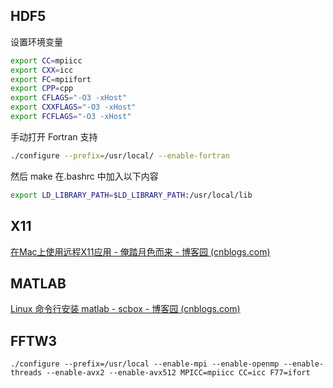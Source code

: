 ## HDF5
设置环境变量
```bash
export CC=mpiicc
export CXX=icc
export FC=mpiifort
export CPP=cpp
export CFLAGS="-O3 -xHost"
export CXXFLAGS="-O3 -xHost"
export FCFLAGS="-O3 -xHost"
```
手动打开 Fortran 支持
```bash
./configure --prefix=/usr/local/ --enable-fortran
```
然后 make
在.bashrc 中加入以下内容
```bash
export LD_LIBRARY_PATH=$LD_LIBRARY_PATH:/usr/local/lib
```
## X11

[在Mac上使用远程X11应用 - 俺踏月色而来 - 博客园 (cnblogs.com)](https://www.cnblogs.com/andrewwang/p/8535081.html "在Mac上使用远程X11应用 - 俺踏月色而来 - 博客园 (cnblogs.com)")
## MATLAB

[Linux 命令行安装 matlab - scbox - 博客园 (cnblogs.com)]( https://www.cnblogs.com/scboy/articles/13206185.html "Linux 命令行安装 matlab - scbox - 博客园 (cnblogs.com)")

## FFTW3

```
./configure --prefix=/usr/local --enable-mpi --enable-openmp --enable-threads --enable-avx2 --enable-avx512 MPICC=mpiicc CC=icc F77=ifort
```